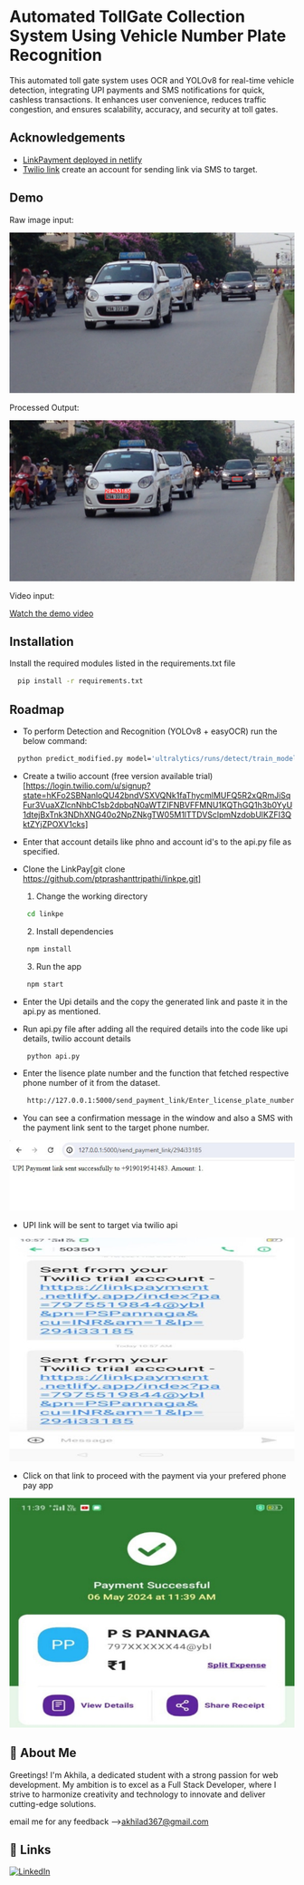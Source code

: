 
# Automated TollGate Collection System Using Vehicle Number Plate Recognition

This automated toll gate system uses OCR and YOLOv8 for real-time vehicle detection, integrating UPI payments and SMS notifications for quick, cashless transactions. It enhances user convenience, reduces traffic congestion, and ensures scalability, accuracy, and security at toll gates.




## Acknowledgements

 - [LinkPayment deployed in netlify](https://linkpayment.netlify.app)
 - [Twilio link](https://login.twilio.com/u/signup?state=hKFo2SBNanloQU42bndVSXVQNk1faThycmlMUFQ5R2xQRmJiSqFur3VuaXZlcnNhbC1sb2dpbqN0aWTZIFNBVFFMNU1KQThGQ1h3b0YyU1dtejBxTnk3NDhXNG40o2NpZNkgTW05M1lTTDVSclpmNzdobUlKZFI3QktZYjZPOXV1cks) create an account for sending link via SMS to target.

 


## Demo

Raw image input:

![Overview Image](https://github.com/Akhilad12/Automated-Toll-collection-System-system/blob/main/Test3.jpg?raw=true)

Processed Output:

![Overview Image](https://github.com/Akhilad12/Automated-Toll-collection-System-system/blob/main/train/Test3.jpg?raw=true)

Video input:

[Watch the demo video](https://github.com/Akhilad12/Automated-Toll-collection-System-system/raw/main/train32/Test_1.mp4)


## Installation

Install the required modules listed in the requirements.txt file 

```bash
  pip install -r requirements.txt
```


## Roadmap

- To perform Detection and Recognition (YOLOv8 + easyOCR) run the below command:

```bash
  python predict_modified.py model='ultralytics/runs/detect/train_model/weights/best.pt' source='test_vid.mp4'
```
- Create a twilio account (free version available trial)[https://login.twilio.com/u/signup?state=hKFo2SBNanloQU42bndVSXVQNk1faThycmlMUFQ5R2xQRmJiSqFur3VuaXZlcnNhbC1sb2dpbqN0aWTZIFNBVFFMNU1KQThGQ1h3b0YyU1dtejBxTnk3NDhXNG40o2NpZNkgTW05M1lTTDVSclpmNzdobUlKZFI3QktZYjZPOXV1cks]

- Enter that account details like phno and  account id's to the api.py file as specified.

- Clone the LinkPay[git clone https://github.com/ptprashanttripathi/linkpe.git]

    1. Change the working directory

    ```bash
     cd linkpe
    ```
    2. Install dependencies
    ```bash
     npm install
    ```
    3. Run the app
    ```bash
     npm start
    ```

- Enter the Upi details and the copy the generated link and paste it in the api.py as mentioned.
- Run api.py file after adding all the required details into the code like upi details, twilio account details 

    ```bash
     python api.py
    ```

- Enter the lisence plate number and the function that fetched respective phone number of it from the dataset.

    ```bash
     http://127.0.0.1:5000/send_payment_link/Enter_license_plate_number
    ```

- You can see a confirmation message in the window and also a SMS with the payment link sent to the target phone number.

     
![Overview Image](https://github.com/Akhilad12/Automated-Toll-collection-System-system/blob/main/Screenshots/confirmation_msg.jpg?raw=true)

- UPI link will be sent to target via twilio api

![Overview Image](https://github.com/Akhilad12/Automated-Toll-collection-System-system/blob/main/Screenshots/SMS_for_Payment.jpg?raw=true)

- Click on that link to proceed with the payment via your prefered phone pay app

![Overview Image](https://github.com/Akhilad12/Automated-Toll-collection-System-system/blob/main/Screenshots/Payment_screenshot.jpg?raw=true)




## 🚀 About Me
Greetings! I'm Akhila, a dedicated student with a strong passion for web development. My ambition is to excel as a Full Stack Developer, where I strive to harmonize creativity and technology to innovate and deliver cutting-edge solutions.

email me for any feedback -->akhilad367@gmail.com
## 🔗 Links


[![LinkedIn](https://img.shields.io/badge/linkedin-0A66C2?style=for-the-badge&logo=linkedin&logoColor=white)](https://www.linkedin.com/in/akhila-d-935ab6212/)

